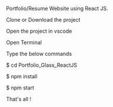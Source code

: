 Portfolio/Resume Website using React JS.

Clone or Download the project

Open the project in vscode

Open Terminal

Type the below commands

$ cd Portfolio_Glass_ReactJS

$ npm install

$ npm start

That's all !
